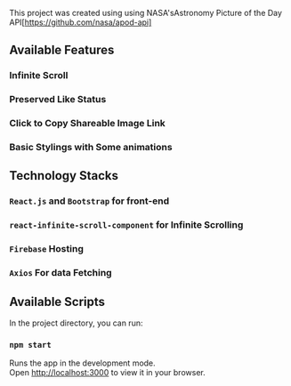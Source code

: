 This project was created using using NASA'sAstronomy Picture of the Day API[https://github.com/nasa/apod-api]

## Available Features


### Infinite Scroll

### Preserved Like Status

### Click to Copy Shareable Image Link

### Basic Stylings with Some animations

## Technology Stacks

### `React.js` and `Bootstrap` for front-end
### `react-infinite-scroll-component` for Infinite Scrolling
### `Firebase` Hosting
### `Axios` For data Fetching 
## Available Scripts

In the project directory, you can run:

### `npm start`

Runs the app in the development mode.\
Open [http://localhost:3000](http://localhost:3000) to view it in your browser.
